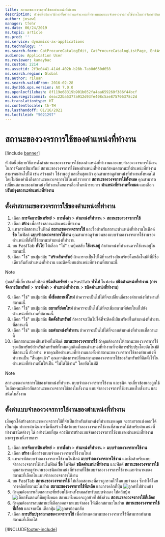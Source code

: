 ```yaml
---
title: สถานะของวงจรการใช้ของตำแหน่งที่ทำงาน
description: หัวข้อนี้อธิบายวิธีการตั้งค่าสถานะตำแหน่งที่ทำงานและแบบจำลองวงจรการใช้งานในการจัดการสินทรัพย์
author: josaw1
manager: tfehr
ms.date: 06/24/2019
ms.topic: article
ms.prod: ''
ms.service: dynamics-ax-applications
ms.technology: ''
ms.search.form: CatProcureCatalogEdit, CatProcureCatalogListPage, EntAssetFunctionalLocationLifecycleModel, EntAssetFunctionalLocationLifecycleState
audience: Application User
ms.reviewer: kamaybac
ms.custom: 2214
ms.assetid: 2f3e0441-414d-402b-b28b-7ab0d650d658
ms.search.region: Global
ms.author: riluan
ms.search.validFrom: 2016-02-28
ms.dyn365.ops.version: AX 7.0.0
ms.openlocfilehash: 8f119e68319b901b052fa4aa659260f386f44bcf
ms.sourcegitcommit: deac22ba5377a912d93fe408c5ae875706378c2d
ms.translationtype: HT
ms.contentlocale: th-TH
ms.lasthandoff: 01/16/2021
ms.locfileid: "5021297"
---
```

# <a name="functional-location-lifecycle-states"></a>สถานะของวงจรการใช้ของตำแหน่งที่ทำงาน

[!include [banner](../../includes/banner.md)]

 

หัวข้อนี้อธิบายวิธีการตั้งค่าสถานะของวงจรการใช้ของตำแหน่งที่ทำงานและแบบจำลองวงจรการใช้งานในการจัดการสินทรัพย์ สถานะของวงจรการใช้ของตำแหน่งที่ทำงานกำหนดสถานะที่ตำแหน่งที่ทำงานสามารถผ่านไปได้ เช่น สร้างแล้ว ใช้งานอยู่ และสิ้นสุดแล้ว คุณสามารถดูตำแหน่งที่ทำงานทั้งหมดได้ โดยไม่ต้องคำนึงถึงสถานะของวงจรการใช้ในหน้ารายการ **สถานะของวงจรการใช้ทั้งหมด** คุณสามารถเปลี่ยนสถานะของตำแหน่งที่ทำงานโดยการเลือกในหน้ารายการ **ตำแหน่งที่ทำงานทั้งหมด** และเลือก **ปรับปรุงสถานะตำแหน่งที่ทำงาน**

## <a name="set-up-functional-location-lifecycle-states"></a>ตั้งค่าสถานะของวงจรการใช้ของตำแหน่งที่ทำงาน

1. เลือก **การจัดการสินทรัพย์** > **การตั้งค่า** > **ตำแหน่งที่ทำงาน** > **สถานะของวงจรการใช้**
2. เลือก **สร้าง** เพื่อสร้างสถานะตำแหน่งที่ทำงาน
3. แทรกรหัสสถานะในฟิลด์ **สถานะของวงจรการใช้** และชื่อสำหรับสถานะตำแหน่งที่ทำงานในฟิลด์ **ชื่อ** ในฟิลด์ **แบบจำลองวงจรการใช้งาน** คุณสามารถดูจำนวนของแบบจำลองวงจรการใช้งานของตำแหน่งที่ตั้งที่ใช้สถานะตำแหน่งที่ทำงาน
4. บน FastTab **ทั่วไป** ให้เลือก "ใช่" บนปุ่มสลับ **ใช้งานอยู่** ถ้าตำแหน่งที่ทำงานควรใช้งานอยู่ในสถานะนี้
5. เลือก "ใช่" บนปุ่มสลับ **"สร้างสินทรัพย์** ถ้าควรจะเป็นไปได้ที่จะสร้างสินทรัพย์โดยอัตโนมัติที่มีชื่อเดียวกันกับตำแหน่งที่ทำงาน และติดตั้งบนตำแหน่งที่ทำงานที่สถานะนี้  
>[!NOTE]
>ปุ่มสลับนี้เกี่ยวข้องกับฟิลด์ **ชนิดสินทรัพย์** บน FastTab **ทั่วไป** ในฟอร์ม **ชนิดตำแหน่งที่ทำงาน** (**การจัดการสินทรัพย์** > **การตั้งค่า** > **ตำแหน่งที่ทำงาน** > **ชนิดตำแหน่งที่ทำงาน**)
6. เลือก "ใช่" บนปุ่มสลับ **ตั้งชื่อสถานที่ใหม่** ถ้าควรจะเป็นไปได้ที่จะเปลี่ยนชื่อของตำแหน่งที่ทำงานที่สถานะนี้
7. เลือก "ใช่" บนปุ่มสลับ **สถานที่ย่อยใหม่** ถ้าควรจะเป็นไปได้ที่จะเพิ่มสถานที่ย่อยใหม่ไปยังตำแหน่งที่ทำงานที่สถานะนี้
8. เลือก "ใช่" บนปุ่มสลับ **ติดตั้งสินทรัพย์** ถ้าควรจะเป็นไปได้ที่จะติดตั้งสินทรัพย์ในตำแหน่งที่ทำงานที่สถานะนี้
9. เลือก "ใช่" บนปุ่มสลับ **ลบตำแหน่งที่ทำงาน** ถ้าควรจะเป็นไปได้ที่จะลบตำแหน่งที่ทำงานที่สถานะนี้
10. เลือกสถานะของสินทรัพย์ในฟิลด์ **สถานะของวงจรการใช้** ถ้าคุณต้องการให้สถานะของวงจรการใช้ของสินทรัพย์สำหรับสินทรัพย์ทั้งหมดถูกติดตั้งบนตำแหน่งที่ทำงานที่จะมีการปรับปรุงโดยอัตโนมัติที่สถานะนี้ ตัวอย่าง: หากคุณปิดตำแหน่งที่ทำงานและตั้งค่าสถานะของวงจรการใช้ของตำแหน่งที่ทำงานเป็น "สิ้นสุดแล้ว" คุณอาจต้องการเปลี่ยนสถานะของวงจรการใช้ของสินทรัพย์ที่ติดตั้งไว้ในตำแหน่งที่ทำงานนั้นให้เป็น "ไม่ได้ใช้งาน" โดยอัตโนมัติ


>[!NOTE]
>สถานะของวงจรการใช้ของตำแหน่งที่ทำงาน แบบจำลองวงจรการใช้งาน และชนิด จะเกี่ยวข้องและถูกใช้ในลักษณะเดียวกับสถานะของวงจรการใช้ของใบสั่งงาน แบบจำลองวงจรการใช้งานของใบสั่งงาน และชนิดใบสั่งงาน 

## <a name="set-up-functional-location-lifecycle-models"></a>ตั้งค่าแบบจำลองวงจรการใช้งานของตำแหน่งที่ทำงาน

เมื่อคุณได้สร้างสถานะของวงจรการใช้ที่จำเป็นสำหรับตำแหน่งที่ทำงานของคุณ จะสามารถแบ่งออกได้เป็นกลุ่ม ทำการดำเนินการนี้เพื่อสร้างโฟลว์แบบจำลองวงจรการใช้งานที่สามารถใช้สำหรับตำแหน่งที่ทำงานชนิดต่างๆ ได้ อย่างน้อยที่สุด ควรมีการสร้างแบบจำลองวงจรการใช้งานของตำแหน่งที่ทำงานมาตรฐานหนึ่งรายการ

1. เลือก **การจัดการสินทรัพย์** > **การตั้งค่า** > **ตำแหน่งที่ทำงาน** > **แบบจำลองวงจรการใช้งาน**
2. เลือก **สร้าง** เพื่อสร้างแบบจำลองวงจรการใช้งานใหม่
3. แทรกรหัสแบบจำลองวงจรการใช้งานในฟิลด์ **แบบจำลองวงจรการใช้งาน** และชื่อสำหรับแบบจำลองวงจรการใช้งานในฟิลด์ **ชื่อ** ในฟิลด์ **ชนิดตำแหน่งที่ทำงาน** และฟิลด์ **สถานะของวงจรการใช้** คุณสามารถดูจำนวนของชนิดตำแหน่งที่ทำงานที่ใช้แบบจำลองวงจรการใช้งานและจำนวนของสถานะที่เลือกในแบบจำลองวงจรการใช้งาน
4. บน FastTab **สถานะของวงจรการใช้** ให้เลือกสถานะที่ควรถูกรวมไว้ในแบบจำลอง ซึ่งทำได้โดยการคลิกที่สถานะในส่วน **สถานะของวงจรการใช้ที่เหลือ** และการคลิกที่ปุ่ม ![ลูกศรไปข้างหน้า](media/02-setup-for-functional-locations.png)
5. ถ้าคุณต้องการเลือกสถานะที่พร้อมใช้งานทั้งหมดสำหรับแบบจำลอง ให้คลิกปุ่ม ![เลือกขั้นตอนที่มีอยู่ทั้งหมด](media/03-setup-for-functional-locations.png) สถานะทั้งหมดจะถูกย้ายไปยังส่วน **สถานะของวงจรการใช้ที่เลือก**
6. ถ้าคุณต้องการลบสถานะที่เลือกออกจากแบบจำลอง ให้เลือกสถานะในส่วน **สถานะของวงจรการใช้ที่เลือก** และจากนั้น เลือกปุ่ม ![ลูกศรย้อนกลับ](media/04-setup-for-functional-locations.png)
7. เลือก **การปรับปรุงสถานะของวงจรการใช้** เพื่อกำหนดสถานะของวงจรการใช้ที่สามารถทำตามสถานะที่เลือกได้


[!INCLUDE[footer-include](../../../includes/footer-banner.md)]